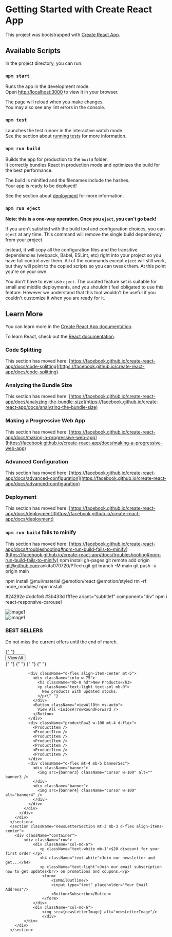 # Getting Started with Create React App

This project was bootstrapped with [Create React App](https://github.com/facebook/create-react-app).

## Available Scripts

In the project directory, you can run:

### `npm start`

Runs the app in the development mode.\
Open [http://localhost:3000](http://localhost:3000) to view it in your browser.

The page will reload when you make changes.\
You may also see any lint errors in the console.

### `npm test`

Launches the test runner in the interactive watch mode.\
See the section about [running tests](https://facebook.github.io/create-react-app/docs/running-tests) for more information.

### `npm run build`

Builds the app for production to the `build` folder.\
It correctly bundles React in production mode and optimizes the build for the best performance.

The build is minified and the filenames include the hashes.\
Your app is ready to be deployed!

See the section about [deployment](https://facebook.github.io/create-react-app/docs/deployment) for more information.

### `npm run eject`

**Note: this is a one-way operation. Once you `eject`, you can't go back!**

If you aren't satisfied with the build tool and configuration choices, you can `eject` at any time. This command will remove the single build dependency from your project.

Instead, it will copy all the configuration files and the transitive dependencies (webpack, Babel, ESLint, etc) right into your project so you have full control over them. All of the commands except `eject` will still work, but they will point to the copied scripts so you can tweak them. At this point you're on your own.

You don't have to ever use `eject`. The curated feature set is suitable for small and middle deployments, and you shouldn't feel obligated to use this feature. However we understand that this tool wouldn't be useful if you couldn't customize it when you are ready for it.

## Learn More

You can learn more in the [Create React App documentation](https://facebook.github.io/create-react-app/docs/getting-started).

To learn React, check out the [React documentation](https://reactjs.org/).

### Code Splitting

This section has moved here: [https://facebook.github.io/create-react-app/docs/code-splitting](https://facebook.github.io/create-react-app/docs/code-splitting)

### Analyzing the Bundle Size

This section has moved here: [https://facebook.github.io/create-react-app/docs/analyzing-the-bundle-size](https://facebook.github.io/create-react-app/docs/analyzing-the-bundle-size)

### Making a Progressive Web App

This section has moved here: [https://facebook.github.io/create-react-app/docs/making-a-progressive-web-app](https://facebook.github.io/create-react-app/docs/making-a-progressive-web-app)

### Advanced Configuration

This section has moved here: [https://facebook.github.io/create-react-app/docs/advanced-configuration](https://facebook.github.io/create-react-app/docs/advanced-configuration)

### Deployment

This section has moved here: [https://facebook.github.io/create-react-app/docs/deployment](https://facebook.github.io/create-react-app/docs/deployment)

### `npm run build` fails to minify

This section has moved here: [https://facebook.github.io/create-react-app/docs/troubleshooting#npm-run-build-fails-to-minify](https://facebook.github.io/create-react-app/docs/troubleshooting#npm-run-build-fails-to-minify)
npm install gh-pages
git remote add origin git@github.com:ankita070720/PTech.git
git branch -M main
git push -u origin main

npm install @mui/material @emotion/react @emotion/styled
rm -rf node_modules/
npm install

#24292e
#cdc1b6
#3b433d
fff1ee
ariant="subtitle1" component="div"
npm i react-responsive-carousel


   <section className="homeProducts">
        <div className="container">
          <div className="row">
            <div className="col-md-3">
              <div className="sticky">
                <div className="banner">
                  <img src={banner1} alt="image1" className="cursor w-100" />
                </div>
                <div className="banner mt-4">
                  <img src={banner2} alt="image1" className="cursor w-100" />
                </div>
              </div>
            </div>
            <div className="col-md-9 productRow">
              <div className="d-flex align-item-center">
                <div className="info w-75">
                  <h3 className="mb-0 hd">BEST SELLERS</h3>
                  <p className="text-light text-sml mb-0">
                    Do not miss the current offers until the end of march.
                  </p>{" "}
                </div>
                <Button className="viewAllBtn ms-auto">
                  View All <IoIosArrowRoundForward />
                </Button>
              </div>
              <div className="productRow w-100 mt-4">
                <Swiper
                  slidesPerView={4}
                  spaceBetween={0}
                  navigation={true}
                  slidesPerGroup={1}
                  modules={[Navigation]}
                  className="mySwiper"
                >
                  <SwiperSlide>
                    <ProductItem />
                  </SwiperSlide>
                  <SwiperSlide>
                    <ProductItem />
                  </SwiperSlide>{" "}
                  <SwiperSlide>
                    <ProductItem />
                  </SwiperSlide>{" "}
                  <SwiperSlide>
                    <ProductItem />
                  </SwiperSlide>{" "}
                  <SwiperSlide>
                    <ProductItem />
                  </SwiperSlide>{" "}
                  <SwiperSlide>
                    <ProductItem />
                  </SwiperSlide>
                </Swiper>
              </div>

              <div className="d-flex align-item-center mt-5">
                <div className="info w-75">
                  <h3 className="mb-0 hd">New Products</h3>
                  <p className="text-light text-sml mb-0">
                    New products with updated stocks.
                  </p>{" "}
                </div>
                <Button className="viewAllBtn ms-auto">
                  View All <IoIosArrowRoundForward />
                </Button>
              </div>
              <div className="productRow2 w-100 mt-4 d-flex">
                <ProductItem />
                <ProductItem />
                <ProductItem />
                <ProductItem />
                <ProductItem />
                <ProductItem />
                <ProductItem />
              </div>
              <div className="d-flex mt-4 mb-5 bannerSec">
                <div className="banner">
                  <img src={banner3} className="cursor w-100" alt="" banner3 />
                </div>
                <div className="banner">
                  <img src={banner4} className="cursor w-100" alt="banner4" />
                </div>
              </div>
            </div>
          </div>
        </div>
      </section>
      <section className="newsLetterSection mt-3 mb-3 d-flex align-items-center">
        <div className="container">
            <div className="row">
                <div className="col-md-6">
                   <p className="text-white mb-1">$20 discount for your first order </p> 
                   <h4 className="text-white">Join our newsletter and get...</h4> 
                   <p className="text-light">Join our email subscription now to get updates<br/> on promotions and coupons.</p> 
                    <form>
                        <IoMailOutline/>
                        <input type="text" placeholder="Your Email Address"/>
                        <Button>Subscribe</Button>
                    </form>
                </div>
                <div className="col-md-6">
                    <img src={newsLetterImage} alt="newsLetterImage"/>
                    </div>
            </div>
        </div>
      </section>
